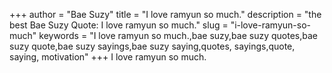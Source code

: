 +++
author = "Bae Suzy"
title = "I love ramyun so much."
description = "the best Bae Suzy Quote: I love ramyun so much."
slug = "i-love-ramyun-so-much"
keywords = "I love ramyun so much.,bae suzy,bae suzy quotes,bae suzy quote,bae suzy sayings,bae suzy saying,quotes, sayings,quote, saying, motivation"
+++
I love ramyun so much.
